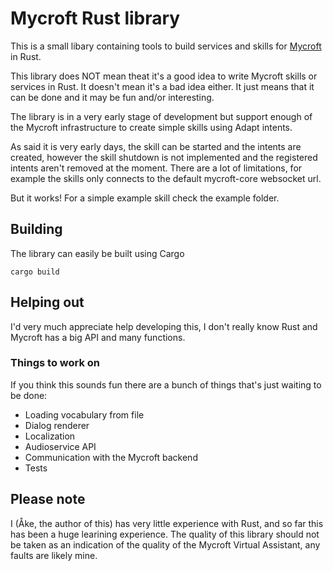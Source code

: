 # Mycroft Rust library

This is a small libary containing tools to build services and skills for [Mycroft](https://github.com/mycroftai/mycroft-core) in Rust.

This library does NOT mean theat it's a good idea to write Mycroft skills or services in Rust. It doesn't mean it's a bad idea either. It just means that it can be done and it may be fun and/or interesting.

The library is in a very early stage of development but support enough of the Mycroft infrastructure to create simple skills using Adapt intents.

As said it is very early days, the skill can be started and the intents are created, however the skill shutdown is not implemented and the registered intents aren't removed at the moment. There are a lot of limitations, for example the skills only connects to the default mycroft-core websocket url.

But it works! For a simple example skill check the example folder.

## Building

The library can easily be built using Cargo

```
cargo build
```

## Helping out

I'd very much appreciate help developing this, I don't really know Rust and Mycroft has a big API and many functions.

### Things to work on

If you think this sounds fun there are a bunch of things that's just waiting to
be done:
- Loading vocabulary from file
- Dialog renderer
- Localization
- Audioservice API
- Communication with the Mycroft backend
- Tests

## Please note

I (Åke, the author of this) has very little experience with Rust, and so far this has been a huge learining experience. The quality of this library should not be taken as an indication of the quality of the Mycroft Virtual Assistant, any faults are likely mine.
